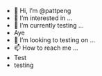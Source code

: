 - 👋 Hi, I’m @pattpeng
- 👀 I’m interested in ... 
- 🌱 I’m currently testing ... 
- Aye
- 💞️ I’m looking to testing on ...
- 📫 How to reach me ...
-  Test
-  testing

<!---
pattpeng/pattpeng is a ✨ special ✨ repository because its `README.md` (this file) appears on your GitHub profile.
You can click the Preview link to take a look at your changes.
--->
